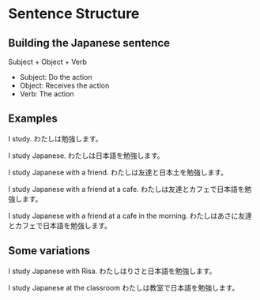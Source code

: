 # Sentence Structure

## Building the Japanese sentence

Subject + Object + Verb

- Subject: Do the action
- Object: Receives the action
- Verb: The action

## Examples

I study.
わたしは勉強します。

I study Japanese.
わたしは日本語を勉強します。

I study Japanese with a friend.
わたしは友達と日本土を勉強します。

I study Japanese with a friend at a cafe.
わたしは友達とカフェで日本語を勉強します。

I study Japanese with a friend at a cafe in the morning.
わたしはあさに友達とカフェで日本語を勉強します。

## Some variations

I study Japanese with Risa.
わたしはりさと日本語を勉強します。

I study Japanese at the classroom
わたしは教室で日本語を勉強します。
